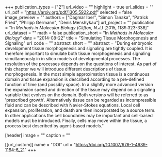 +++
publication_types = ["2"]
url_video = ""
highlight = true
url_slides = ""
url_pdf = "https://arxiv.org/pdf/1305.5922.pdf"
selected = false
image_preview = ""
authors = ["Dagmar Iber", "Simon Tanaka", "Patrick Fried", "Philipp Germann", "Denis Menshykau"]
url_project = ""
publication = "In *Methods in Molecular Biology (Clifton, N.J.)* [2015, 1189:323-338]"
url_dataset = ""
math = false
publication_short = "In *Methods in Molecular Biology*"
date = "2014-08-22"
title = "Simulating Tissue Morphogenesis and Signaling"
url_code = ""
abstract_short = ""
abstract = "During embryonic development tissue morphogenesis and signaling are tightly coupled. It is therefore important to simulate both tissue morphogenesis and signaling simultaneously in in silico models of developmental processes. The resolution of the processes depends on the questions of interest. As part of this chapter we will introduce different descriptions of tissue morphogenesis. In the most simple approximation tissue is a continuous domain and tissue expansion is described according to a pre-defined function of time (and possibly space). In a slightly more advanced version the expansion speed and direction of the tissue may depend on a signaling variable that evolves on the domain. Both versions will be referred to as 'prescribed growth'. Alternatively tissue can be regarded as incompressible fluid and can be described with Navier-Stokes equations. Local cell expansion, proliferation, and death are then incorporated by a source term. In other applications the cell boundaries may be important and cell-based models must be introduced. Finally, cells may move within the tissue, a process best described by agent-based models."

[header]
  image = ""
  caption = ""

[[url_custom]]
  name = "DOI"
  url = "https://doi.org/10.1007/978-1-4939-1164-6_21"
+++
